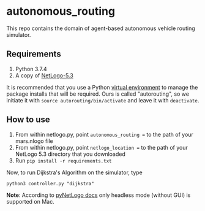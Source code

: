 # autonomous_routing
This repo contains the domain of agent-based autonomous vehicle routing simulator.

## Requirements
1. Python 3.7.4
2. A copy of [NetLogo-5.3](https://ccl.northwestern.edu/netlogo/5.3.0/)

It is recommended that you use a Python [virtual environment](https://docs.python.org/3/library/venv.html) to manage the package installs that will be required. Ours is called "autorouting", so we initiate it with `source autorouting/bin/activate` and leave it with `deactivate`.


## How to use
1. From within netlogo.py, point `autonomous_routing =` to the path of your mars.nlogo file
2. From within netlogo.py, point `netlogo_location =` to the path of your NetLogo 5.3 directory that you downloaded
3. Run `pip install -r requirements.txt`

Now, to run Dijkstra's Algorithm on the simulator, type
```
python3 controller.py "dijkstra"
```

**Note**: According to [pyNetLogo docs](https://pynetlogo.readthedocs.io/en/latest/install.html) only headless mode (without GUI) is supported on Mac.

